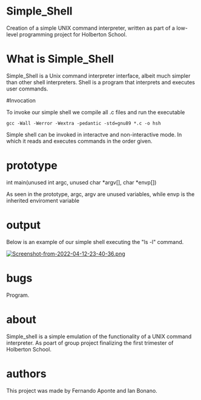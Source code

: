 # Simple_Shell

Creation of a simple UNIX command interpreter, written as part of a low-level programming project for Holberton School. 

# What is Simple_Shell
Simple_Shell is a Unix command interpreter interface, albeit much simpler than other shell interpreters. Shell is a program that interprets and executes user commands.


#Invocation

To invoke our simple shell we compile all .c files and run the executable

```
gcc -Wall -Werror -Wextra -pedantic -std=gnu89 *.c -o hsh
```

Simple shell can be invoked in interactve and non-interactive mode. In which it reads 
and executes commands in the order given.


# prototype

int main(unused int argc, unused char *argv[], char *envp[])

As seen in the prototype, argc, argv are unused variables, while envp is the inherited enviroment variable



# output 
Below is an example of our simple shell executing the "ls -l" command.

[![Screenshot-from-2022-04-12-23-40-36.png](https://i.postimg.cc/WzTtGBC9/Screenshot-from-2022-04-12-23-40-36.png)](https://postimg.cc/62b9wm9R)


# bugs
Program.

# about

Simple_shell is a simple emulation of the functionality of a UNIX command interpreter. As poart of group project finalizing the first trimester of Holberton School.

# authors

This project was made by Fernando Aponte and Ian Bonano.
